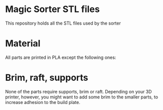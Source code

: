 # Magic Sorter STL files
This repository holds all the STL files used by the sorter

# Material
All parts are printed in PLA except the following ones:

# Brim, raft, supports
None of the parts require supports, brim or raft. Depending on your 3D printer, however, you might want to add some brim to the smaller parts, to increase adhesion to the build plate.
